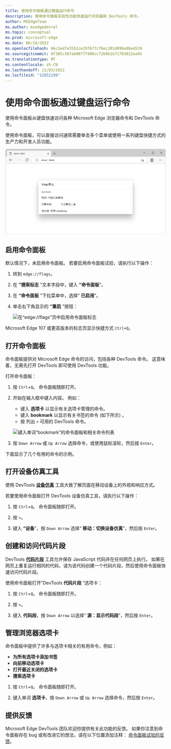 ```yaml
---
title: 使用命令面板通过键盘运行命令
description: 使用命令面板实验性功能快速运行浏览器和 DevTools 命令。
author: MSEdgeTeam
ms.author: msedgedevrel
ms.topic: conceptual
ms.prod: microsoft-edge
ms.date: 06/24/2022
ms.openlocfilehash: 66c1ed7e3552ce29f677cf6ec201d096e88e4539
ms.sourcegitcommit: 8f385c507ab0077f989cc72b8b1b71703822ea95
ms.translationtype: MT
ms.contentlocale: zh-CN
ms.lasthandoff: 11/03/2022
ms.locfileid: "12852199"
---
```

# <a name="run-commands-via-keyboard-with-command-palette"></a>使用命令面板通过键盘运行命令

使用命令面板从键盘快速访问各种 Microsoft Edge 浏览器命令和 DevTools 命令。

使用命令面板，可以直接访问通常需要单击多个菜单或使用一系列键盘快捷方式的生产力和开发人员功能。

![Microsoft Edge 窗口，中间显示命令面板输入框](./media/command-palette.png)


<!-- ====================================================================== -->
## <a name="enable-command-palette"></a>启用命令面板

默认情况下，未启用命令面板。 若要启用命令面板试验，请执行以下操作：

1. 转到 `edge://flags`。

1. 在 **“搜索标志** ”文本字段中，键入 **“命令面板**”。

1. 在 **“命令面板** ”下拉菜单中，选择“ **已启用**”。

1. 单击右下角显示的 **“重启** ”按钮：

   ![在“edge://flags”页中启用命令面板标志](./media/command-palette-flag.png)

Microsoft Edge 107 或更高版本的标志页显示快捷方式 `Ctrl+Q`。

<!-- ====================================================================== -->
## <a name="open-command-palette"></a>打开命令面板

命令面板提供对 Microsoft Edge 命令的访问，包括各种 DevTools 命令。 这意味着，无需先打开 DevTools 即可使用 DevTools 功能。

打开命令面板：

1. 按 `Ctrl`+`Q`。  命令面板随即打开。

1. 开始在输入框中键入内容。 例如：
   * 键入 **选项卡** 以显示有关选项卡管理的命令。
   * 键入 **bookmark** 以显示有关书签的命令 (如下所示) 。
   * 按 列出 `>` 可用的 DevTools 命令。

   ![键入单词“bookmark”的命令面板和相关命令列表](./media/command-palette-bookmark.png)

1. 按 `Down Arrow` 或 `Up Arrow` 选择命令，或使用鼠标滚轮，然后按 `Enter`。

下面显示了几个有用的命令的示例。


<!-- ====================================================================== -->
## <a name="open-the-device-emulation-tool"></a>打开设备仿真工具

使用 DevTools [**设备仿真**](../device-mode/index.md) 工具大致了解页面在移动设备上的外观和响应方式。

若要使用命令面板打开 DevTools 设备仿真工具，请执行以下操作：

1. 按 `Ctrl`+`Q`。 命令面板随即打开。

1. 按 `>`。

1. 键入 **“设备**”，按 `Down Arrow` 选择“ **移动：切换设备仿真**”，然后按 `Enter`。


<!-- ====================================================================== -->
## <a name="create-and-access-snippets"></a>创建和访问代码片段

DevTools [**代码片段**](../javascript/snippets.md) 工具允许保存 JavaScript 代码并在任何网页上执行。 如果在网页上重复运行相同的代码，请为该代码创建一个代码片段，然后使用命令面板快速访问代码片段。

使用命令面板打开“DevTools **代码片段** ”选项卡：

1. 按 `Ctrl`+`Q`。 命令面板随即打开。

1. 按 `>`。

1. 键入 **代码段**，按 `Down Arrow` 以选择“ **源：显示代码段**”，然后按 `Enter`。


<!-- ====================================================================== -->
## <a name="manage-browser-tabs"></a>管理浏览器选项卡

命令面板中提供了许多与选项卡相关的有用命令，例如：
*  **为所有选项卡添加书签**
*  **向前移动选项卡**
*  **打开最近关闭的选项卡**
*  **搜索选项卡**

1. 按 `Ctrl`+`Q`。 命令面板随即打开。

1. 键入单词 **选项卡**，按 `Down Arrow` 或 `Up Arrow` 选择命令，然后按 `Enter`。


<!-- ====================================================================== -->
## <a name="provide-feedback"></a>提供反馈

Microsoft Edge DevTools 团队欢迎你提供有关此功能的反馈。  如果你注意到命令面板存在 bug 或有改进它的想法，请在以下位置添加注释： [命令面板试验的反馈](https://github.com/MicrosoftEdge/DevTools/issues/73)。
